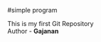 #simple program
<!DOCKTYPE html>
<html>
  <head><title>simple program</title></head>
  <body>
This is my first Git Repository<br>
Author - <b>Gajanan<b> 
</body>
</html>

